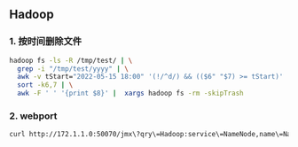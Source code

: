 ## Hadoop
### 1. 按时间删除文件
```bash
hadoop fs -ls -R /tmp/test/ | \
  grep -i "/tmp/test/yyyy" | \
  awk -v tStart="2022-05-15 18:00" '(!/^d/) && (($6" "$7) >= tStart)' | \
  sort -k6,7 | \
  awk -F ' ' '{print $8}' |  xargs hadoop fs -rm -skipTrash
```

### 2. webport
```bash
curl http://172.1.1.0:50070/jmx\?qry\=Hadoop:service\=NameNode,name\=NameNodeStatus
```